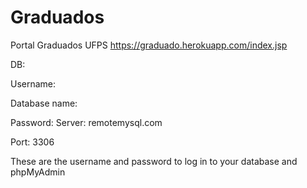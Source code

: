 # Graduados

Portal Graduados UFPS https://graduado.herokuapp.com/index.jsp


DB: 

Username: 

Database name: 

Password: 
Server: remotemysql.com

Port: 3306

These are the username and password to log in to your database and phpMyAdmin
